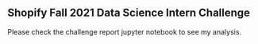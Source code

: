 ## Shopify Fall 2021 Data Science Intern Challenge 
Please check the challenge report jupyter notebook to see my analysis. 
